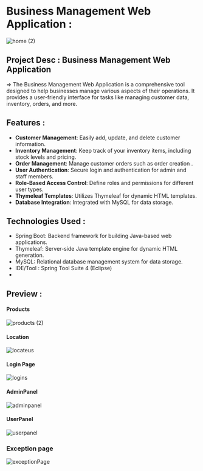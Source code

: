 # Business Management Web Application : <br>

![home (2)](https://github.com/SuhasKamate/Business_Management_Project/assets/126138738/e8db8f17-72d6-42a0-b264-def0bf883bbf)



## Project Desc : Business Management Web Application 
  => The Business Management Web Application is a comprehensive tool designed to help businesses manage various aspects of their operations. 
          It provides a user-friendly interface for tasks like managing customer data, inventory, orders, and more.



## Features  :

- **Customer Management**: Easily add, update, and delete customer information.
- **Inventory Management**: Keep track of your inventory items, including stock levels and pricing.
- **Order Management**: Manage customer orders such as order creation .
- **User Authentication**: Secure login and authentication for admin and staff members.
- **Role-Based Access Control**: Define roles and permissions for different user types.
- **Thymeleaf Templates**: Utilizes Thymeleaf for dynamic HTML templates.
- **Database Integration**: Integrated with MySQL for data storage.




## Technologies Used :

- Spring Boot: Backend framework for building Java-based web applications.
- Thymeleaf: Server-side Java template engine for dynamic HTML generation.
- MySQL: Relational database management system for data storage.
- IDE/Tool : Spring Tool Suite 4 (Eclipse)
- 

## Preview :


#### Products 

![products (2)](https://github.com/SuhasKamate/Business_Management_Project/assets/126138738/0496f63a-f30c-4108-91a7-966bd37b2b54)


#### Location 

![locateus](https://github.com/SuhasKamate/Business_Management_Project/assets/126138738/30e40d74-d2f0-48cb-91b3-ea515f12c498)



#### Login Page

![logins](https://github.com/SuhasKamate/Business_Management_Project/assets/126138738/9c1efb48-5b23-4a43-8c96-81d55a7b1180)




#### AdminPanel

![adminpanel](https://github.com/SuhasKamate/Business_Management_Project/assets/126138738/b89aa5ee-3f7f-4145-b063-048729e7fbe9)


#### UserPanel 

![userpanel](https://github.com/SuhasKamate/Business_Management_Project/assets/126138738/e0f81692-c049-4a2f-a78d-30d3906f4429)


### Exception page

![exceptionPage](https://github.com/SuhasKamate/Business_Management_Project/assets/126138738/4349a429-61ff-4ecd-a463-2900874e1ea5)
